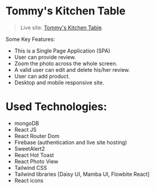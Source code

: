 # Tommy's Kitchen Table

> Live site: [Tommy's Kitchen Table](https://kitchen-table-25175.firebaseapp.com/).

Some Key Features:

* This is a Single Page Application (SPA)
* User can provide review.
* Zoom the photo across the whole screen.
* A valid user can edit and delete his/her review.
* User can add product. 
* Desktop and mobile responsive site.

# Used Technologies:
* mongoDB 
* React JS
* React Router Dom
* Firebase (authentication and live site hosting)
* SweetAlert2
* React Hot Toast
* React Photo View
* Tailwind CSS
* Tailwind libraries [Daisy UI, Mamba UI, Flowbite React]
* React icons
